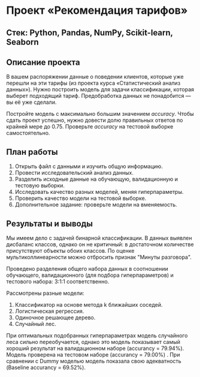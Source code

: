 # Проект «Рекомендация тарифов»

## Стек: Python, Pandas, NumPy, Scikit-learn, Seaborn

## Описание проекта

В вашем распоряжении данные о поведении клиентов, которые уже перешли на эти тарифы (из проекта курса «Статистический анализ данных»). Нужно построить модель для задачи классификации, которая выберет подходящий тариф. Предобработка данных не понадобится — вы её уже сделали.

Постройте модель с максимально большим значением *accuracy*. Чтобы сдать проект успешно, нужно довести долю правильных ответов по крайней мере до 0.75. Проверьте *accuracy* на тестовой выборке самостоятельно.

## План работы

1. Открыть файл с данными и изучить общую информацию.
2. Провести исследовательский анализ данных.
3. Разделить исходные данные на обучающую, валидационную и тестовую выборки.
4. Исследовать качество разных моделей, меняя гиперпараметры.
5. Проверить качество модели на тестовой выборке.
6. Дополнительное задание: проверьте модели на вменяемость.

## Результаты и выводы

Мы имеем дело с задачей бинарной классификации. В данных выявлен дисбаланс классов, однако он не критичный: в достаточном количестве присутствуют объекты обоих классов. По оценке мультиколлинеарности можно отбросить признак "Минуты разговора".

Проведено разделения общего набора данных в соотношении обучающего, валидационного (для подбора гиперпараметров) и тестового набора: 3:1:1 соответственно.

Рассмотрены разные модели:

1. Классификатор на основе метода k ближайших соседей.
2. Логистическая регрессия.
3. Одиночное решающее дерево.
4. Случайный лес.

При оптимальных подобранных гиперпараметрах модель случайного леса сильно переобучается, однако это модель показывает самый хороший результат на валидационном наборе (accurancy = 79.94%). Модель проверена на тестовом наборе (accurancy = 79.00%) . При сравнении с Dummy моделью модель показала свою адекватность (Baseline accurancy = 69.52%).
